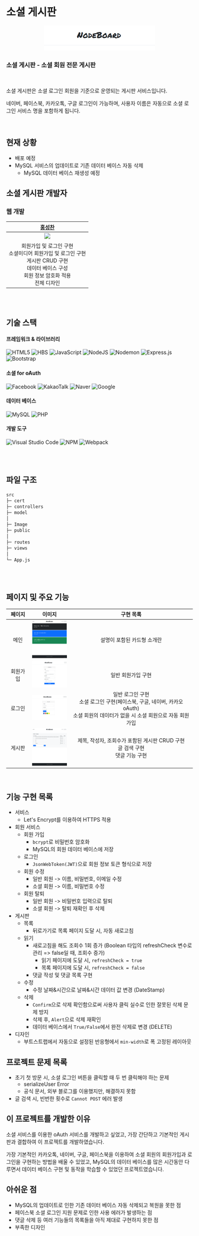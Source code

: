 # 소셜 게시판

<p align="center">
    <img 
    src="https://github.com/Hschan2/ToyProject/blob/master/React-Mysql/Image/banner.png?raw=true"
    width="300"/>
</p>

### **소셜 게시판** - 소셜 회원 전문 게시판

<br/>

소셜 게시판은 소셜 로그인 회원을 기준으로 운영되는 게시판 서비스입니다.   

네이버, 페이스북, 카카오톡, 구글 로그인이 가능하며, 사용자 이름은 자동으로 소셜 로그인 서비스 명을 포함하게 됩니다.   

<br/>

## 현재 상황
* 배포 예정
* MySQL 서비스의 업데이트로 기존 데이터 베이스 자동 삭제
    * MySQL 데이터 베이스 재생성 예정

## 소셜 게시판 개발자

### 웹 개발
| [홍성찬](https://github.com/Hschan2) |
| :---: |
| ![](https://avatars.githubusercontent.com/u/39434913?v=4) |
| 회원가입 및 로그인 구현 <br/> 소셜미디어 회원가입 및 로그인 구현 <br/> 게시판 CRUD 구현 <br/> 데이터 베이스 구성 <br/> 회원 정보 암호화 적용 <br/> 전체 디자인 |

<br/>
<br/>

## 기술 스택

#### 프레임워크 & 라이브러리
![HTML5](https://img.shields.io/badge/html5-%23E34F26.svg?style=for-the-badge&logo=html5&logoColor=white)
![HBS](https://img.shields.io/badge/HBS-%23E34F26.svg?style=for-the-badge&logo=HBS&logoColor=white)
![JavaScript](https://img.shields.io/badge/javascript-%23323330.svg?style=for-the-badge&logo=javascript&logoColor=%23F7DF1E)
![NodeJS](https://img.shields.io/badge/node.js-6DA55F?style=for-the-badge&logo=node.js&logoColor=white)
![Nodemon](https://img.shields.io/badge/NODEMON-%23323330.svg?style=for-the-badge&logo=nodemon&logoColor=%BBDEAD)
![Express.js](https://img.shields.io/badge/express.js-%23404d59.svg?style=for-the-badge&logo=express&logoColor=%2361DAFB)
![Bootstrap](https://img.shields.io/badge/bootstrap-%238511FA.svg?style=for-the-badge&logo=bootstrap&logoColor=white)

#### 소셜 for oAuth
![Facebook](https://img.shields.io/badge/Facebook-%231877F2.svg?style=for-the-badge&logo=Facebook&logoColor=white)
![KakaoTalk](https://img.shields.io/badge/kakaotalk-ffcd00.svg?style=for-the-badge&logo=kakaotalk&logoColor=000000)
![Naver](https://img.shields.io/badge/Naver-00C300?style=for-the-badge&logo=naver&logoColor=white)
![Google](https://img.shields.io/badge/Google-D14836?style=for-the-badge&logo=google&logoColor=white)

#### 데이터 베이스
![MySQL](https://img.shields.io/badge/mysql-%2300f.svg?style=for-the-badge&logo=mysql&logoColor=white)
![PHP](https://img.shields.io/badge/php-%23777BB4.svg?style=for-the-badge&logo=php&logoColor=white)

#### 개발 도구
![Visual Studio Code](https://img.shields.io/badge/Visual%20Studio%20Code-0078d7.svg?style=for-the-badge&logo=visual-studio-code&logoColor=white)
![NPM](https://img.shields.io/badge/NPM-%23CB3837.svg?style=for-the-badge&logo=npm&logoColor=white)
![Webpack](https://img.shields.io/badge/webpack-%238DD6F9.svg?style=for-the-badge&logo=webpack&logoColor=black)

<br/>
<br/>

## 파일 구조
```
src
├─ cert
├─ controllers
├─ model
│
├─ Image
├─ public
│
├─ routes
├─ views
│
└─ App.js
```

<br/>
<br/>

## 페이지 및 주요 기능
|페이지|이미지|구현 목록|
|:---:|:---:|:---:|
|메인|<img src="https://github.com/Hschan2/ToyProject/blob/master/React-Mysql/Image/main.png?raw=true" width="100" />|설명이 포함된 카드형 소개란|
|회원가입|<img src="https://github.com/Hschan2/ToyProject/blob/master/React-Mysql/Image/signup.PNG?raw=true" width="100" />|일반 회원가입 구현|
|로그인|<img src="https://github.com/Hschan2/ToyProject/blob/master/React-Mysql/Image/signin.PNG?raw=true" width="100" />|일반 로그인 구현 <br/> 소셜 로그인 구현(페이스북, 구글, 네이버, 카카오 oAuth) <br/> 소셜 회원의 데이터가 없을 시 소셜 회원으로 자동 회원가입|
|게시판|<img src="https://github.com/Hschan2/ToyProject/blob/master/React-Mysql/Image/board.png?raw=true" width="100" />|제목, 작성자, 조회수가 포함된 게시판 CRUD 구현 <br/> 글 검색 구현 <br/> 댓글 기능 구현|

<br/>

## 기능 구현 목록
* 서비스
    * Let's Encrypt를 이용하여 HTTPS 적용
* 회원 서비스
    * 회원 가입
        * ```bcrypt```로 비밀번호 암호화
        * MySQL의 회원 데이터 베이스에 저장
    * 로그인
        * ```JsonWebToken(JWT)```으로 회원 정보 토큰 형식으로 저장
    * 회원 수정
        * 일반 회원 -> 이름, 비밀번호, 이메일 수정
        * 소셜 회원 -> 이름, 비밀번호 수정
    * 회원 탈퇴
        * 일반 회원 -> 비밀번호 입력으로 탈퇴
        * 소셜 회원 -> 탈퇴 재확인 후 삭제
* 게시판
    * 목록
        * 뒤로가기로 목록 페이지 도달 시, 자동 새로고침
    * 읽기
        * 새로고침을 해도 조회수 1회 증가 (Boolean 타입의 refreshCheck 변수로 관리 => false일 때, 조회수 증가)
            * 읽기 페이지에 도달 시, ```refreshCheck = true```
            * 목록 페이지에 도달 시, ```refreshCheck = false```
        * 댓글 작성 및 댓글 목록 구현
    * 수정
        * 수정 날짜&시간으로 날짜&시간 데이터 값 변경 (DateStamp)
    * 삭제
        * ```Confirm```으로 삭제 확인함으로써 사용자 클릭 실수로 인한 잘못된 삭제 문제 방지
        * 삭제 후, ```Alert```으로 삭제 재확인
        * 데이터 베이스에서 ```True/False```에서 완전 삭제로 변경 (DELETE)
* 디자인
    * 부트스트랩에서 자동으로 설정된 반응형에서 ```min-width```로 폭 고정된 레이아웃

## 프로젝트 문제 목록
* 초기 첫 방문 시, 소셜 로그인 버튼을 클릭할 때 두 번 클릭해야 하는 문제
    * serializeUser Error
    * 공식 문서, 외부 블로그를 이용했지만, 해결하지 못함
* 글 검색 시, 빈번한 횟수로 ```Cannot POST``` 에러 발생

## 이 프로젝트를 개발한 이유
소셜 서비스를 이용한 oAuth 서비스를 개발하고 싶었고, 가장 간단하고 기본적인 게시판과 결합하여 이 프로젝트를 개발하였습니다.   

가장 기본적인 카카오톡, 네이버, 구글, 페이스북을 이용하여 소셜 회원의 회원가입과 로그인을 구현하는 방법을 배울 수 있었고, MySQL의 데이터 베이스를 많은 시간동안 다루면서 데이터 베이스 구현 및 동작을 학습할 수 있었던 프로젝트였습니다.   

## 아쉬운 점
* MySQL의 업데이트로 인한 기존 데이터 베이스 자동 삭제되고 복원을 못한 점
* 페이스북 소셜 로그인 지원 문제로 인한 사용 에러가 발생하는 점
* 댓글 삭제 등 여러 기능들의 목록들을 아직 제대로 구현하지 못한 점
* 부족한 디자인